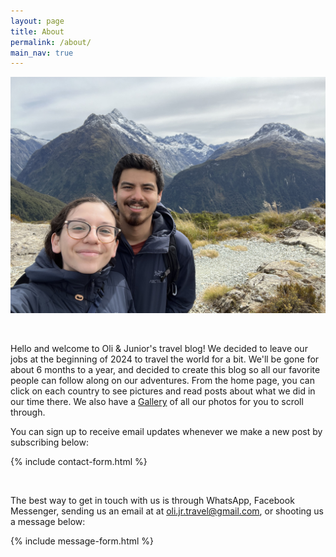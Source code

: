 ```yaml
---
layout: page
title: About
permalink: /about/
main_nav: true
---
```


![image tooltip here](/assets/home_routebourn_track.jpg)

<br />

Hello and welcome to Oli & Junior's travel blog! We decided to leave our jobs at the beginning of 2024 to travel the world for a bit. We'll be gone for about 6 months to a year, and decided to create this blog so all our favorite people can follow along on our adventures. From the home page, you can click on each country to see pictures and read posts about what we did in our time there. We also have a [Gallery](https://gramirezjr.github.io/oli-jr-travel/gallery/) of all our photos for you to scroll through.

You can sign up to receive email updates whenever we make a new post by subscribing below:

{% include contact-form.html %}

<br />

The best way to get in touch with us is through WhatsApp, Facebook Messenger, sending us an email at at oli.jr.travel@gmail.com, or shooting us a message below:

{% include message-form.html %}
